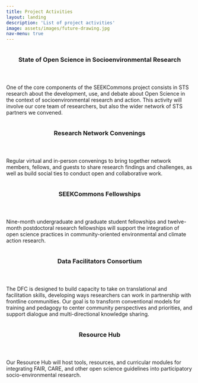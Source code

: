 ```yaml
---
title: Project Activities
layout: landing 
description: 'List of project activities'
image: assets/images/future-drawing.jpg
nav-menu: true
---
```


<!-- Main -->
<div id="main">

<!-- One
<section id="one">
	<div class="inner">
		<header class="major">
			<h2>State of "Open Science" in Socioenvironmental Research</h2>
		</header>
		<p>Description here... deactivated for layout purposes.</p>
	</div>
</section>
-->

<!-- Two -->
<section id="two" class="spotlights">
	<section>
		<a href="" class="image">
 	        	<img src="{% link assets/images/os-concept.png %}" alt="" data-position="center center" />
		</a>
		<div class="content">
			<div class="inner">
				<header class="major">
					<h3>State of Open Science in Socioenvironmental Research</h3>
				</header>
				<p>
			        One of the core components of the SEEKCommons project consists in STS research about the development, use, and debate about Open Science in the context of socioenvironmental research and action. This activity will involve our core team of researchers, but also the wider network of STS partners we convened. 	
				</p>
				<!--
				<ul class="actions">
					<li><a href="generic.html" class="button">Learn more</a></li>
				</ul>
                                -->
			</div>
		</div>
	</section>
	<section>
		<a href="" class="image">
			<img src="{% link assets/images/seekcommons-concept.png %}" alt="" data-position="top center" />
		</a>
		<div class="content">
			<div class="inner">
				<header class="major">
					<h3>Research Network Convenings</h3>
				</header>
				<p>
				 Regular virtual and in-person convenings to bring together network members, fellows, and guests to share research findings and challenges, as well as build social ties to conduct open and collaborative work.
				</p>
				<!--
				<ul class="actions">
					<li><a href="generic.html" class="button">Learn more</a></li>
				</ul>
				-->
			</div>
		</div>
	</section>
	<section>
		<a href="" class="image">
			<img src="{% link assets/images/ej.jpg %}" alt="" data-position="25% 25%" />
		</a>
		<div class="content">
			<div class="inner">
				<header class="major">
					<h3>SEEKCommons Fellowships</h3>
				</header>
				<p>
				Nine-month undergraduate and graduate student fellowships and twelve-month postdoctoral research fellowships will support the integration of open science practices in community-oriented environmental and climate action research.
				</p>
				<!-- <ul class="actions">
					<li><a href="generic.html" class="button">Learn more</a></li>
				</ul>
				-->
			</div>
		</div>
	</section>
	<section>
	<a href="" class="image">
                        <img src="{% link assets/images/planet.jpg %}" alt="" data-position="25% 25%" />
                </a>
                <div class="content">
                        <div class="inner">
                                <header class="major">
                                        <h3>Data Facilitators Consortium</h3>
                                </header>
                                <p>
				The DFC is designed to build capacity to take on translational and facilitation skills, developing ways researchers can work in partnership with frontline communities. Our goal is to transform conventional models for training and pedagogy to center community perspectives and priorities, and support dialogue and multi-directional knowledge sharing.
				</p>
                                <!-- <ul class="actions">
                                        <li><a href="generic.html" class="button">Learn more</a></li>
                                </ul>
                                -->
                        </div>
                </div>
        </section>
        <section>
        <a href="" class="image">
                        <img src="{% link assets/images/colmeia-bees.jpg %}" alt="" data-position="25% 25%" />
                </a>
                <div class="content">
                        <div class="inner">
                                <header class="major">
                                        <h3>Resource Hub</h3>
                                </header>
                                <p>
                                Our Resource Hub will host tools, resources, and curricular modules for integrating FAIR, CARE, and other open science guidelines into participatory socio-environmental research.
				</p>
                                <!-- <ul class="actions">
                                        <li><a href="generic.html" class="button">Learn more</a></li>
                                </ul>
                                -->
                        </div>
                </div>
        </section>
</section>
</div>
